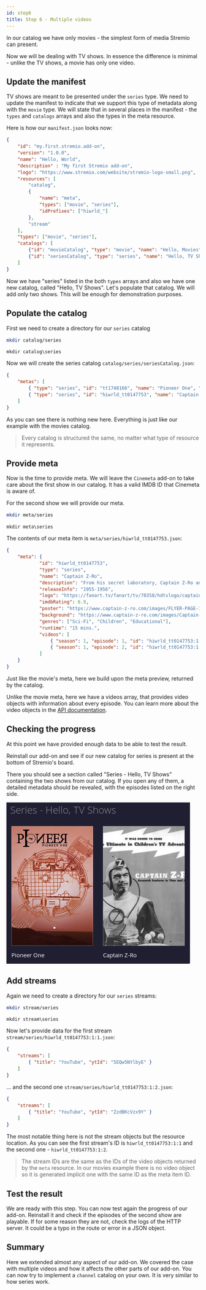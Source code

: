 ```yaml
---
id: step6
title: Step 6 - Multiple videos
---
```


In our catalog we have only movies - the simplest form of media Stremio can present.

Now we will be dealing with TV shows. In essence the difference is minimal - unlike the TV shows, a movie has only one video.

Update the manifest
---

TV shows are meant to be presented under the `series` type. We need to update the manifest to indicate that we support this type of metadata along with the `movie` type. We will state that in several places in the manifest - the `types` and `catalogs` arrays and also the types in the meta resource.

Here is how our `manifest.json` looks now:

```json
{
    "id": "my.first.stremio.add-on",
    "version": "1.0.0",
    "name": "Hello, World",
    "description" : "My first Stremio add-on",
    "logo": "https://www.stremio.com/website/stremio-logo-small.png",
    "resources": [
        "catalog",
        {
            "name": "meta",
            "types": ["movie", "series"],
            "idPrefixes": ["hiwrld_"]
        },
        "stream"
    ],
    "types": ["movie", "series"],
    "catalogs": [
        {"id": "movieCatalog", "type": "movie", "name": "Hello, Movies"},
        {"id": "seriesCatalog", "type": "series", "name": "Hello, TV Shows"}
    ]
}
```

Now we have "series" listed in the both `types` arrays and also we have one new catalog, called "Hello, TV Shows". Let's populate that catalog. We will add only two shows. This will be enough for demonstration purposes.

Populate the catalog
---

First we need to create a directory for our `series` catalog

<!--DOCUSAURUS_CODE_TABS-->
<!--bash-->
```sh
mkdir catalog/series
```
<!--cmd-->
```batch
mkdir catalog\series
```
<!--END_DOCUSAURUS_CODE_TABS-->

Now we will create the series catalog `catalog/series/seriesCatalog.json`:

```json
{
    "metas": [
        { "type": "series", "id": "tt1748166", "name": "Pioneer One", "poster": "https://images.metahub.space/poster/medium/tt1748166/img", "genres": ["Drama", "Sci-Fi"]},
        { "type": "series", "id": "hiwrld_tt0147753", "name": "Captain Z-Ro", "poster": "https://www.captain-z-ro.com/images/FLYER-PAGE-1_250.gif", "genres": ["Sci-Fi", "Children", "Educational"] }
    ]
}
```

As you can see there is nothing new here. Everything is just like our example with the movies catalog. 

> Every catalog is structured the same, no matter what type of resource it represents.

Provide meta
---

Now is the time to provide meta. We will leave the `Cinemeta` add-on to take care about the first show in our catalog. It has a valid IMDB ID that Cinemeta is aware of.

For the second show we will provide our meta.

<!--DOCUSAURUS_CODE_TABS-->
<!--bash-->
```sh
mkdir meta/series
```
<!--cmd-->
```batch
mkdir meta\series
```
<!--END_DOCUSAURUS_CODE_TABS-->

The contents of our meta item is `meta/series/hiwrld_tt0147753.json`:

```json
{
    "meta": {
            "id": "hiwrld_tt0147753",
            "type": "series",
            "name": "Captain Z-Ro",
            "description": "From his secret laboratory, Captain Z-Ro and his associates use their time machine, the ZX-99, to learn from the past and plan for the future.",
            "releaseInfo": "1955-1956",
            "logo": "https://fanart.tv/fanart/tv/70358/hdtvlogo/captain-z-ro-530995d5e979d.png",
            "imdbRating": 6.9,
            "poster": "https://www.captain-z-ro.com/images/FLYER-PAGE-1_250.gif",
            "background": "https://www.captain-z-ro.com/images/Captain-Z--R0_500.jpg",
            "genres": ["Sci-Fi", "Children", "Educational"],
            "runtime": "15 mins.",
            "videos": [
                { "season": 1, "episode": 1, "id": "hiwrld_tt0147753:1:1", "title": "Christopher Columbus", "released": "1955-12-18" },
                { "season": 1, "episode": 2, "id": "hiwrld_tt0147753:1:2", "title": "Daniel Boone", "released": "1955-12-25" }
            ]
    }
}
```

Just like the movie's meta, here we build upon the meta preview, returned by the catalog.

Unlike the movie meta, here we have a videos array, that provides video objects with information about every episode. You can learn more about the video objects in the [API documentation](https://github.com/Stremio/stremio-addon-sdk/blob/master/docs/api/responses/meta.md#video-object).

Checking the progress
---

At this point we have provided enough data to be able to test the result.

Reinstall our add-on and see if our new catalog for series is present at the bottom of Stremio's board.

There you should see a section called "Series - Hello, TV Shows" containing the two shows from our catalog. If you open any of them, a detailed metadata should be revealed, with the episodes listed on the right side.

![The series catalog](img/catalog-series.png)

Add streams
---

Again we need to create a directory for our `series` streams:

<!--DOCUSAURUS_CODE_TABS-->
<!--bash-->
```sh
mkdir stream/series
```
<!--cmd-->
```batch
mkdir stream\series
```
<!--END_DOCUSAURUS_CODE_TABS-->

Now let's provide data for the first stream `stream/series/hiwrld_tt0147753:1:1.json`:

```json
{
    "streams": [
        { "title": "YouTube", "ytId": "5EQw5NYlbyE" }
    ]
}
```

... and the second one `stream/series/hiwrld_tt0147753:1:2.json`:

```json
{
    "streams": [
        { "title": "YouTube", "ytId": "ZzdBKcVzx9Y" }
    ]
}
```

The most notable thing here is not the stream objects but the resource location. As you can see the first stream's ID is `hiwrld_tt0147753:1:1` and the second one - `hiwrld_tt0147753:1:2`.

> The stream IDs are the same as the IDs of the video objects returned by the `meta` resource. In our movies example there is no video object so it is generated implicit one with the same ID as the meta item ID.

Test the result
---

We are ready with this step. You can now test again the progress of our add-on. Reinstall it and check if the episodes of the second show are playable. If for some reason they are not, check the logs of the HTTP server. It could be a typo in the route or error in a JSON object.

Summary
---

Here we extended almost any aspect of our add-on. We covered the case with multiple videos and how it affects the other parts of our add-on. You can now try to implement a `channel` catalog on your own. It is very similar to how series work.
